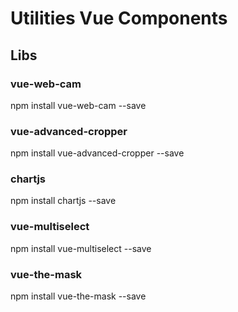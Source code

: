 # Utilities Vue Components

## Libs
### vue-web-cam
npm install vue-web-cam --save

### vue-advanced-cropper
npm install vue-advanced-cropper --save

### chartjs
npm install chartjs --save

### vue-multiselect
npm install vue-multiselect --save

### vue-the-mask
npm install vue-the-mask --save

